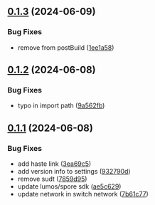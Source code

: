 ## [0.1.3](https://github.com/TeamTaoist/reiwallet/compare/v0.1.2...v0.1.3) (2024-06-09)


### Bug Fixes

* remove from postBuild ([1ee1a58](https://github.com/TeamTaoist/reiwallet/commit/1ee1a58dc2ba70f898933025366d794d7b1fbd7f))



## [0.1.2](https://github.com/TeamTaoist/reiwallet/compare/v0.1.1...v0.1.2) (2024-06-08)


### Bug Fixes

* typo in import path ([9a562fb](https://github.com/TeamTaoist/reiwallet/commit/9a562fb6147ba89694e814728d7c420b3d18d218))



## [0.1.1](https://github.com/TeamTaoist/reiwallet/compare/ae5c629704e3c3a11931f81385521d868f722608...v0.1.1) (2024-06-08)


### Bug Fixes

* add haste link ([3ea69c5](https://github.com/TeamTaoist/reiwallet/commit/3ea69c5f6f81b0948abef643ff6ebd879168fc60))
* add version info to settings ([932790d](https://github.com/TeamTaoist/reiwallet/commit/932790d4d892f6c79a757df079a4d01e2bdeb9ad))
* remove sudt ([7859d95](https://github.com/TeamTaoist/reiwallet/commit/7859d95645cf5f85f07cac13b6d97af57f2428b7))
* update lumos/spore sdk ([ae5c629](https://github.com/TeamTaoist/reiwallet/commit/ae5c629704e3c3a11931f81385521d868f722608))
* update network in switch network ([7b61c77](https://github.com/TeamTaoist/reiwallet/commit/7b61c77c0f057a1b534e1fb90fbe8ea38e0274be))



